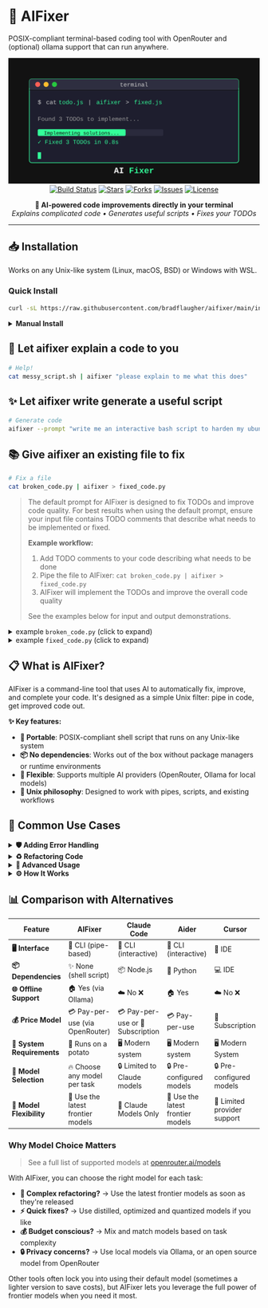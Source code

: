 # 🔧 AIFixer

POSIX-compliant terminal-based coding tool with OpenRouter and (optional) ollama support that can run anywhere.

<p align="center">
  <img src="./logo.svg" alt="AIFixer" width="600">
  <br>
  <a href="https://github.com/bradflaugher/aifixer/actions"><img src="https://img.shields.io/github/actions/workflow/status/bradflaugher/aifixer/ci.yml?branch=main&style=flat-square" alt="Build Status"></a>
  <a href="https://github.com/bradflaugher/aifixer/stargazers"><img src="https://img.shields.io/github/stars/bradflaugher/aifixer?style=flat-square" alt="Stars"></a>
  <a href="https://github.com/bradflaugher/aifixer/network/members"><img src="https://img.shields.io/github/forks/bradflaugher/aifixer?style=flat-square" alt="Forks"></a>
  <a href="https://github.com/bradflaugher/aifixer/issues"><img src="https://img.shields.io/github/issues/bradflaugher/aifixer?style=flat-square" alt="Issues"></a>
  <a href="https://github.com/bradflaugher/aifixer/blob/main/LICENSE"><img src="https://img.shields.io/github/license/bradflaugher/aifixer?style=flat-square" alt="License"></a>
</p>

<p align="center">
  <strong>🤖 AI-powered code improvements directly in your terminal</strong>
  <br>
  <em>Explains complicated code • Generates useful scripts • Fixes your TODOs</em>
</p>

---

## 📥 Installation

Works on any Unix-like system (Linux, macOS, BSD) or Windows with WSL.

### Quick Install

```sh
curl -sL https://raw.githubusercontent.com/bradflaugher/aifixer/main/install.sh | sh
```

<details>
<summary><strong>Manual Install</strong></summary>

```sh
# Download the script
wget https://raw.githubusercontent.com/bradflaugher/aifixer/main/aifixer.sh
chmod +x aifixer.sh

# Set your API key
export OPENROUTER_API_KEY="your-key-here"
```

</details>

## 🤯 Let aifixer explain a code to you 

```sh
# Help!
cat messy_script.sh | aifixer "please explain to me what this does"
```


## ✨ Let aifixer write generate a useful script

```sh
# Generate code
aifixer --prompt "write me an interactive bash script to harden my ubuntu install" > hadening_script.sh
```

## 📚 Give aifixer an existing file to fix 

```sh
# Fix a file
cat broken_code.py | aifixer > fixed_code.py
```

> The default prompt for AIFixer is designed to fix TODOs and improve code quality. For best results when using the default prompt, ensure your input file contains TODO comments that describe what needs to be implemented or fixed.
> 
> **Example workflow:**
> 1. Add TODO comments to your code describing what needs to be done
> 2. Pipe the file to AIFixer: `cat broken_code.py | aifixer > fixed_code.py`
> 3. AIFixer will implement the TODOs and improve the overall code quality
> 
> See the examples below for input and output demonstrations.

<details>
<summary>example <code>broken_code.py</code> (click to expand)</summary>

```python
def process_user_data(user_id):
    # TODO: Validate user_id format
    # TODO: Add logging
    # TODO: Handle database connection errors
    
    conn = get_db_connection()
    return conn.query(f"SELECT * FROM users WHERE id = {user_id}")
```

</details>

<details>
<summary>example <code>fixed_code.py</code> (click to expand)</summary>

```python
import logging
import re
from contextlib import contextmanager

logger = logging.getLogger(__name__)

def process_user_data(user_id):
    # Validate user_id format
    if not isinstance(user_id, (int, str)):
        raise ValueError("user_id must be an integer or string")
    
    if isinstance(user_id, str) and not re.match(r'^\d+$', user_id):
        raise ValueError("user_id string must contain only digits")
    
    logger.info(f"Processing data for user_id: {user_id}")
    
    # Handle database connection errors
    try:
        with get_db_connection() as conn:
            # Use parameterized query to prevent SQL injection
            result = conn.query("SELECT * FROM users WHERE id = ?", (user_id,))
            logger.debug(f"Retrieved {len(result)} rows for user_id: {user_id}")
            return result
    except DatabaseConnectionError as e:
        logger.error(f"Database connection failed: {e}")
        raise
    except Exception as e:
        logger.error(f"Unexpected error processing user_id {user_id}: {e}")
        raise
```

</details>


## 📋 What is AIFixer?

AIFixer is a command-line tool that uses AI to automatically fix, improve, and complete your code. It's designed as a simple Unix filter: pipe in code, get improved code out.

**✨ Key features:**
- **🎯 Portable**: POSIX-compliant shell script that runs on any Unix-like system
- **📦 No dependencies**: Works out of the box without package managers or runtime environments
- **🔌 Flexible**: Supports multiple AI providers (OpenRouter, Ollama for local models)
- **🐧 Unix philosophy**: Designed to work with pipes, scripts, and existing workflows

## 🎯 Common Use Cases

<details>
<summary><strong>🛡️ Adding Error Handling</strong></summary>

```sh
# Add comprehensive error handling
cat api_client.js | aifixer --prompt "Add proper error handling and retry logic" > robust_api_client.js
```
</details>

<details>
<summary><strong>♻️ Refactoring Code</strong></summary>

```sh
# Refactor for better performance
cat slow_algorithm.py | aifixer --prompt "Optimize this algorithm for better time complexity" > optimized_algorithm.py

# Improve code structure
cat monolithic_function.js | aifixer --prompt "Break this into smaller, testable functions" > refactored.js
```
</details>

<details>
<summary><strong>🚀 Advanced Usage</strong></summary>

**Model Selection:**
```sh
# List available models
aifixer --list-models

# Use a specific model
cat code.py | aifixer --model anthropic/claude-4-opus > fixed.py
```

**Local AI with Ollama:**
```sh
# Install and use a local model
ollama pull codellama
cat code.py | aifixer --ollama-model codellama > fixed.py
```

</details>

<details>
<summary><strong>⚙️ How It Works</strong></summary>

AIFixer follows the Unix philosophy of doing one thing well:

1. **📥 Read** code from stdin
2. **🔍 Analyze** the code using AI to identify issues and TODOs
3. **⚡ Generate** improved code
4. **📤 Output** the result to stdout

This simple design makes it easy to integrate into existing workflows, CI/CD pipelines, and shell scripts.

</details>

## 📊 Comparison with Alternatives

| Feature | AIFixer | Claude Code | Aider | Cursor |
|---------|---------|-------------|-------|----------------|
| **🖥️ Interface** | 🚀 CLI (pipe-based) | 🤖 CLI (interactive) | 🤖 CLI (interactive) | 🔌 IDE |
| **📦 Dependencies** | ✨ None (shell script) | 📦 Node.js | 🐍 Python | 💻 IDE |
| **🌐 Offline Support** | 🏠 Yes (via Ollama) | ☁️ No ❌ | 🏠 Yes  | ☁️ No ❌|
| **💰 Price Model** | 💳 Pay-per-use (via OpenRouter) | 💳 Pay-per-use or 🔄 Subscription | 💳 Pay-per-use | 🔄 Subscription |
| **💾 System Requirements** | 🥔 Runs on a potato | 🖥️ Modern system | 🖥️ Modern system | 🖥️ Modern System |
| **🎯 Model Selection** | 🔥 Choose any model per task | 🔒 Limited to Claude models | 🔒 Pre-configured models | 🔒 Pre-configured models |
| **🧠 Model Flexibility** | 💪 Use the latest frontier models  | 🤖 Claude Models Only | 💪 Use the latest frontier models | 🤖 Limited provider support |

### Why Model Choice Matters

> See a full list of supported models at [openrouter.ai/models](https://openrouter.ai/models?order=top-weekly)

With AIFixer, you can choose the right model for each task:
- **🚀 Complex refactoring?** → Use the latest frontier models as soon as they're released
- **⚡ Quick fixes?** → Use distilled, optimized and quantized models if you like
- **💰 Budget conscious?** → Mix and match models based on task complexity
- **🔒 Privacy concerns?** → Use local models via Ollama, or an open source model from OpenRouter

Other tools often lock you into using their default model (sometimes a lighter version to save costs), but AIFixer lets you leverage the full power of frontier models when you need it most.
